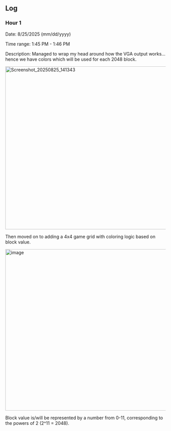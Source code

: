 ## Log

### Hour 1
Date: 8/25/2025 (mm/dd/yyyy)

Time range: 1:45 PM - 1:46 PM 

Description: Managed to wrap my head around how the VGA output works... hence we have colors which will be used for each 2048 block.

<img width="728" height="512" alt="Screenshot_20250825_141343" src="https://github.com/user-attachments/assets/30823aaf-a04e-4cc4-83e6-f5f9748e7cec" />

Then moved on to adding a 4x4 game grid with coloring logic based on block value.

<img width="731" height="507" alt="image" src="https://github.com/user-attachments/assets/d6981c05-1df8-4949-ad61-432a7767abba" />

Block value is/will be represented by a number from 0-11, corresponding to the powers of 2 (2^11 = 2048).
